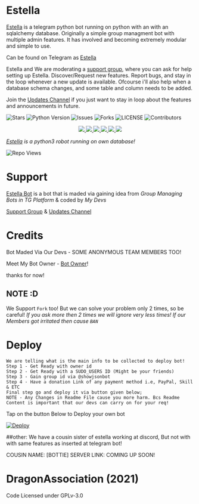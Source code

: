 # Estella
[Estella](https://t.me/EstellaRobot) is a telegram python bot running on python with an with an sqlalchemy database.
Originally a simple group managment bot with multiple admin features. It has involved and becoming extremely modular and simple to use.

Can be found on Telegram as [Estella](https://t.me/EstellaRobot)

Estella and We are moderating a [support group](https://t.me/DragonAssociationSupport), where you can ask for help setting up Estella.
Discover/Request new features. Report bugs, and stay in the loop whenever a new update is available.
Ofcourse i'll also help when a database schema changes, and some table and column needs to be added.

Join the [Updates Channel](https://t.me/DragonUpdates) if you just want to stay in loop about the features and announcements in future.

![Stars](https://img.shields.io/github/stars/MrHonekawa/tg_bot?style=for-the-badge&logo=appveyor)
![Python Version](https://img.shields.io/badge/python-3.6.12-green?style=for-the-badge&logo=appveyor)
![Issues](https://img.shields.io/github/issues/MrHonekawa/tg_bot?style=for-the-badge&logo=appveyor)
![Forks](https://img.shields.io/github/forks/MrHonekawa/tg_bot?style=for-the-badge&logo=appveyor)
![LICENSE](https://img.shields.io/github/license/MrHonekawa/tg_bot?style=for-the-badge&logo=appveyor)
![Contributors](https://img.shields.io/github/contributors/MrHonekawa/tg_bot?style=for-the-badge&logo=appveyor)

<p align="center">
<a href="https://ko-fi.com/mccoyeddy" alt="Donate!"> <img src="https://aleen42.github.io/badges/src/paypal.svg" /> </a>
<a href="https://t.me/DragonAssociationSupport" alt="Telegram!"> <img src="https://aleen42.github.io/badges/src/telegram.svg" /> </a>
<a href="" alt="DragoniteServer"> <img src="https://img.shields.io/badge/Built%20from-DragoniteServer-blue" /> </a>
<a href="https://github.com/MrHonekawa/tg_bot/graphs/commit-activity" alt="Maintenance"> <img src="https://img.shields.io/badge/Maintained%3F-yes-green.svg" /> </a>
<a href="https://makeapullrequest.com" alt="PRs Welcome"> <img src="https://img.shields.io/badge/PRs-welcome-brightgreen.svg?style=flat-square" /> </a>
<a href="https://github.com/MrHonekawa/tg_bot" alt="GitHub repo size"> <img src="https://img.shields.io/github/repo-size/MrHonekawa/tg_bot" /> </a>
</p>



*[Estella](https://t.me/EstellaRobot) is a python3 robot running on own database!*

![Repo Views](https://hits.seeyoufarm.com/api/count/incr/badge.svg?url=https://github.com/MrHonekawa/tg_bot/&title=Repo%20Views)

# Support
 
[Estella Bot](https://t.me/EstellaRobot) is a bot that is maded via gaining idea from *Group Managing Bots in TG Platform* & coded by *My Devs*

[Support Group](https://t.me/DragonAssociationSupport) & [Updates Channel](https://t.me/DragonUpdates)



# Credits

Bot Maded Via Our Devs - SOME ANONYMOUS TEAM MEMBERS TOO!

Meet My Bot Owner - [Bot Owner](https://t.me/I_Am_An_PRINCES)!

thanks for now! 

## NOTE :D

We Support `Fork` too! But we can solve your problem only 2 times, so be careful!
*If you ask more then 2 times we will ignore very less times! If our Members got irritated then cause `BAN`*

# Deploy
```
We are telling what is the main info to be collected to deploy bot!
Step 1 - Get Ready with owner id
Step 2 - Get Ready with a SUDO_USERS ID (Might be your friends)
Step 3 - Gain group id via @showjsonbot
Step 4 - Have a donation Link of any payment method i.e, PayPal, Skill & ETC
Final step go and deploy it via button given below;
NOTE - Any Changes in Readme File cause you more harm. Bcs Readme Content is important that our devs can carry on for your req!
```
Tap on the button Below to Deploy your own bot

[![Deploy](https://www.herokucdn.com/deploy/button.svg)](https://heroku.com/deploy?template=https://github.com/MrHonekawa/tg_bot)

##other:
We have a cousin sister of estella working at discord, 
But not with with same features as inserted at telegram bot!

COUSIN NAME: [BOTTIE]
SERVER LINK: COMING UP SOON!

# DragonAssociation (2021)
Code Licensed under GPLv-3.0
